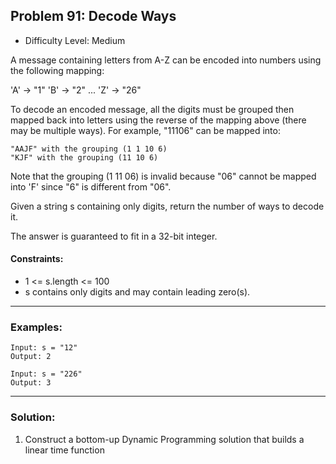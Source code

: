 ## Problem 91: Decode Ways
- Difficulty Level: Medium 

A message containing letters from A-Z can be encoded into numbers using the following mapping:

'A' -> "1"
'B' -> "2"
...
'Z' -> "26"

To decode an encoded message, all the digits must be grouped then mapped back into letters using the reverse of the mapping above (there may be multiple ways). For example, "11106" can be mapped into:

    "AAJF" with the grouping (1 1 10 6)
    "KJF" with the grouping (11 10 6)

Note that the grouping (1 11 06) is invalid because "06" cannot be mapped into 'F' since "6" is different from "06".

Given a string s containing only digits, return the number of ways to decode it.

The answer is guaranteed to fit in a 32-bit integer.

#### Constraints:
- 1 <= s.length <= 100
- s contains only digits and may contain leading zero(s).


---
### Examples:
```
Input: s = "12"
Output: 2
```

```
Input: s = "226"
Output: 3
```

---
### Solution:
1. Construct a bottom-up Dynamic Programming solution that builds a linear time function
